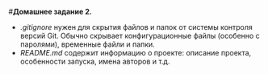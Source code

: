 #**Домашнее задание 2.**

- *.gitignore* нужен для скрытия файлов и папок от системы контроля версий Git. 
  Обычно скрывает конфигурационные файлы (особенно с паролями), временные файли и папки.
- *README.md* содержит информацию о проекте: описание проекта, особенности запуска, имена авторов и т.д. 